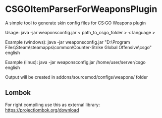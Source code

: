 # CSGOItemParserForWeaponsPlugin
A simple tool to generate skin config files for CS:GO Weapons plugin

Usage: java -jar weaponsconfig.jar < path_to_csgo_folder > < language >

Example (windows): java -jar weaponsconfig.jar "D:\Program Files\Steam\steamapps\common\Counter-Strike Global Offensive\csgo" english

Example (linux): java -jar weaponsconfig.jar /home/user/server/csgo english

Output will be created in addons/sourcemod/configs/weapons/ folder

## Lombok
For right compiling use this as external library: https://projectlombok.org/download
